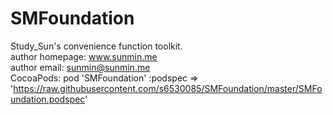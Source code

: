 # SMFoundation
Study_Sun's convenience function toolkit.  
author homepage: www.sunmin.me  
author email: sunmin@sunmin.me  
CocoaPods:  pod 'SMFoundation' :podspec =>  'https://raw.githubusercontent.com/s6530085/SMFoundation/master/SMFoundation.podspec'  
